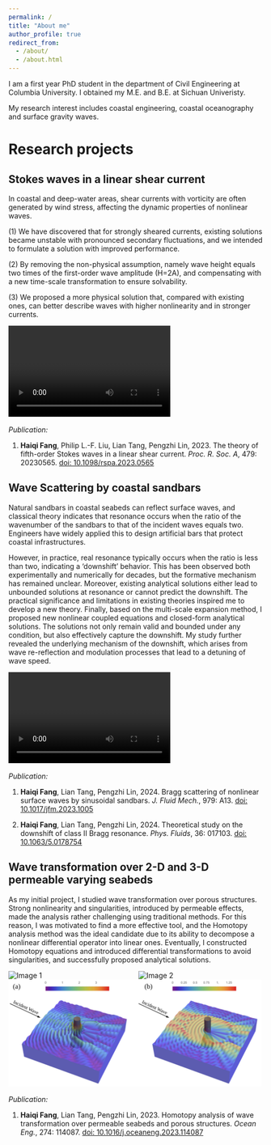 ```yaml
---
permalink: /
title: "About me"
author_profile: true
redirect_from: 
  - /about/
  - /about.html
---
```


I am a first year PhD student in the department of Civil Engineering at Columbia University. I obtained my M.E. and B.E. at Sichuan Univeristy. 


My research interest includes coastal engineering, coastal oceanography and surface gravity waves.

# Research projects

## Stokes waves in a linear shear current

In coastal and deep-water areas, shear currents with vorticity are often generated by wind stress, affecting the dynamic properties of nonlinear waves. 

(1) We have discovered that for strongly sheared currents, existing solutions became unstable with pronounced secondary fluctuations, and we intended to formulate a solution with improved performance.

(2) By removing the non-physical assumption, namely wave height equals two times of the first-order wave amplitude (H=2A), and compensating with a new time-scale transformation to ensure solvability. 

(3) We proposed a more physical solution that, compared with existing ones, can better describe waves with higher nonlinearity and in stronger currents.



<video width="320" height="180" controls>
  <source src="../images/vedio1.mp4" type="video/mp4">
  Your browser does not support the video tag.
</video>

*Publication:*

1. **Haiqi Fang**, Philip L.-F. Liu, Lian Tang, Pengzhi Lin, 2023. The theory of fifth-order
			Stokes waves in a linear
			shear current. *Proc. R. Soc. A*, 479: 20230565. [doi: 10.1098/rspa.2023.0565](https://doi.org/10.1098/rspa.2023.0565)
   

## Wave Scattering by coastal sandbars

Natural sandbars in coastal seabeds can reflect surface waves, and classical theory indicates that resonance occurs when the ratio of the wavenumber of the sandbars to that of the incident waves equals two. Engineers have widely applied this to design artificial bars that protect coastal infrastructures. 

However, in practice, real resonance typically occurs when the ratio is less than two, indicating a ‘downshift’ behavior. This has been observed both experimentally and numerically for decades, but the formative mechanism has remained unclear. Moreover, existing analytical solutions either lead to unbounded solutions at resonance or cannot predict the downshift. The practical significance and limitations in existing theories inspired me to develop a new theory. Finally, based on the multi-scale expansion method, I proposed new nonlinear coupled equations and closed-form analytical solutions. The solutions not only remain valid and bounded under any condition, but also effectively capture the downshift. My study further revealed the underlying mechanism of the downshift, which arises from wave re-reflection and modulation processes that lead to a detuning of wave speed.

<video width="320" height="180" controls>
  <source src="../images/vedio1.mp4" type="video/mp4">
  Your browser does not support the video tag.
</video>

*Publication:*

1. **Haiqi Fang**, Lian Tang, Pengzhi Lin, 2024. Bragg scattering of nonlinear surface waves by sinusoidal sandbars. *J. Fluid Mech.*, 979: A13. [doi: 10.1017/jfm.2023.1005](https://doi.org/10.1017/jfm.2023.1005)

2. **Haiqi Fang**, Lian Tang, Pengzhi Lin, 2024. Theoretical study on the downshift of class II Bragg resonance. *Phys. Fluids*, 36: 017103. [doi: 10.1063/5.0178754](https://doi.org/10.1063/5.0178754)



## Wave transformation over 2-D and 3-D permeable varying seabeds

As my initial project, I studied wave transformation over porous structures. Strong nonlinearity and singularities, introduced by permeable effects, made the analysis rather challenging using traditional methods. For this reason, I was motivated to find a more effective tool, and the Homotopy analysis method was the ideal candidate due to its ability to decompose a nonlinear differential operator into linear ones. Eventually, I constructed Homotopy equations and introduced differential transformations to avoid singularities, and successfully proposed analytical solutions.

<div style="display: flex; justify-content: center;">
  <img src="../images/image1.gif" alt="Image 1" style="width: 250px; margin-right: 10px;">
  <img src="./images/image2.gif" alt="Image 2" style="width: 250px;">
</div>

<img src="../images/fig1.svg" alt="Figure 1" style="width: 500px;">

*Publication:*

1. **Haiqi Fang**, Lian Tang, Pengzhi Lin, 2023. Homotopy analysis of wave transformation over permeable
seabeds and porous structures. *Ocean Eng.*, 274: 114087. [doi: 10.1016/j.oceaneng.2023.114087](https://doi.org/10.1016/j.oceaneng.2023.114087)




